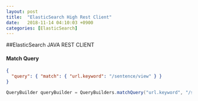 ```yaml
---
layout: post
title:  "ElasticSearch High Rest Client"
date:   2018-11-14 04:10:03 +0900
categories: [ElasticSearch]
---
```


##ElasticSearch JAVA REST CLIENT
#### Match Query
```json
{
  "query": { "match": { "url.keyword": "/sentence/view" } }
}
```
```java
QueryBuilder queryBuilder = QueryBuilders.matchQuery("url.keyword", "/sentence/view");
```



